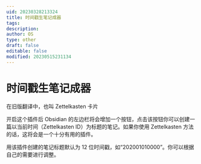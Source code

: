 ```yaml
---
uid: 20230328213324
title: 时间戳生笔记成器
tags: 
description: 
author: OS
type: other
draft: false
editable: false
modified: 20230515231134
---
```


# 时间戳生笔记成器

在旧版翻译中，也叫 Zettelkasten 卡片

开启这个插件后 Obsidian 的左边栏将会增加一个按钮，点击该按钮你可以创建一篇以当前时间（Zettelkasten ID）为标题的笔记。如果你使用 Zettelkasten 方法的话，这将会是一个十分有用的插件。

用该插件创建的笔记标题默认为 12 位时间戳，如“202001010000”。你可以根据自己的需要进行调整。
